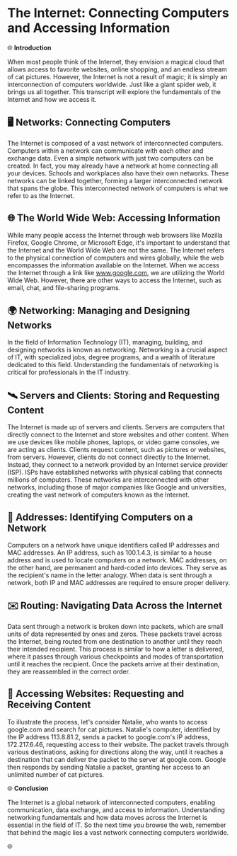 # The Internet: Connecting Computers and Accessing Information

🌐 **Introduction**

When most people think of the Internet, they envision a magical cloud that allows access to favorite websites, online shopping, and an endless stream of cat pictures. However, the Internet is not a result of magic; it is simply an interconnection of computers worldwide. Just like a giant spider web, it brings us all together. This transcript will explore the fundamentals of the Internet and how we access it.

## 🖥️ Networks: Connecting Computers

The Internet is composed of a vast network of interconnected computers. Computers within a network can communicate with each other and exchange data. Even a simple network with just two computers can be created. In fact, you may already have a network at home connecting all your devices. Schools and workplaces also have their own networks. These networks can be linked together, forming a larger interconnected network that spans the globe. This interconnected network of computers is what we refer to as the Internet.

## 🌐 The World Wide Web: Accessing Information

While many people access the Internet through web browsers like Mozilla Firefox, Google Chrome, or Microsoft Edge, it's important to understand that the Internet and the World Wide Web are not the same. The Internet refers to the physical connection of computers and wires globally, while the web encompasses the information available on the Internet. When we access the Internet through a link like www.google.com, we are utilizing the World Wide Web. However, there are other ways to access the Internet, such as email, chat, and file-sharing programs.

## 🌍 Networking: Managing and Designing Networks

In the field of Information Technology (IT), managing, building, and designing networks is known as networking. Networking is a crucial aspect of IT, with specialized jobs, degree programs, and a wealth of literature dedicated to this field. Understanding the fundamentals of networking is critical for professionals in the IT industry.

## 🛰️ Servers and Clients: Storing and Requesting Content

The Internet is made up of servers and clients. Servers are computers that directly connect to the Internet and store websites and other content. When we use devices like mobile phones, laptops, or video game consoles, we are acting as clients. Clients request content, such as pictures or websites, from servers. However, clients do not connect directly to the Internet. Instead, they connect to a network provided by an Internet service provider (ISP). ISPs have established networks with physical cabling that connects millions of computers. These networks are interconnected with other networks, including those of major companies like Google and universities, creating the vast network of computers known as the Internet.

## 📶 Addresses: Identifying Computers on a Network

Computers on a network have unique identifiers called IP addresses and MAC addresses. An IP address, such as 100.1.4.3, is similar to a house address and is used to locate computers on a network. MAC addresses, on the other hand, are permanent and hard-coded into devices. They serve as the recipient's name in the letter analogy. When data is sent through a network, both IP and MAC addresses are required to ensure proper delivery.

## ✉️ Routing: Navigating Data Across the Internet

Data sent through a network is broken down into packets, which are small units of data represented by ones and zeros. These packets travel across the Internet, being routed from one destination to another until they reach their intended recipient. This process is similar to how a letter is delivered, where it passes through various checkpoints and modes of transportation until it reaches the recipient. Once the packets arrive at their destination, they are reassembled in the correct order.

## 📸 Accessing Websites: Requesting and Receiving Content

To illustrate the process, let's consider Natalie, who wants to access google.com and search for cat pictures. Natalie's computer, identified by the IP address 113.8.81.2, sends a packet to google.com's IP address, 172.217.6.46, requesting access to their website. The packet travels through various destinations, asking for directions along the way, until it reaches a destination that can deliver the packet to the server at google.com. Google then responds by sending Natalie a packet, granting her access to an unlimited number of cat pictures.

🌐 **Conclusion**

The Internet is a global network of interconnected computers, enabling communication, data exchange, and access to information. Understanding networking fundamentals and how data moves across the Internet is essential in the field of IT. So the next time you browse the web, remember that behind the magic lies a vast network connecting computers worldwide.

🌐
